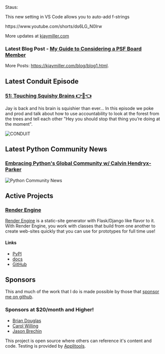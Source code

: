 Staus:
<p>This new setting in VS Code allows you to auto-add f-strings</p>

<p>https://www.youtube.com/shorts/ds6LG_N0Irw</p>

More updates at [kjaymiller.com](https://kjaymiller.com/microblog/microblog-0)

### Latest Blog Post - [My Guide to Considering a PSF Board Member](https://kjaymiller.com/blog/my-guide-to-considering-a-psf-board-member.html)

More Posts: <https://kjaymiller.com/blog/blog1.html>.

## Latest Conduit Episode
### [51: Touching Squishy Brains 👉🧠👈](http://relay.fm/conduit/51)
Jay is back and his brain is squishier than ever… In this episode we poke and prod and talk about how to use accountability to look at the forest from the trees and tell each other "Hey you should stop that thing you’re doing at the moment".

![CONDUIT](https://kjaymiller.s3-us-west-2.amazonaws.com/images/conduit_artwork.png)

## Latest Python Community News
### [Embracing Python's Global Community w/ Calvin Hendryx-Parker](https://share.transistor.fm/s/4e02abd4)
![Python Community News](https://kjaymiller.azureedge.net/media/PCN%20Logo%20V0.16.jpg)

## Active Projects

### [Render Engine]
[Render Engine] is a static-site generator with Flask/Django like flavor to it.
With Render Engine, you work with classes that build from one another to create
web-sites quickly that you can use for prototypes for full time use!

#### Links
- [PyPI](https://pypi.org/project/render-engine)
- [docs](https://render-engine.readthedocs.io)
- [GitHub](https://github.com/kjaymiller/render_engine)

## Sponsors
This and much of the work that I do is made possible by those that [sponsor me
on github](https://github.com/sponsors/kjaymiller).

### Sponsors at $20/month and Higher!
- [Brian Douglas](https://github.com/bdougie)
- [Carol Willing](https://github.com/willingc)
- [Jason Brechin](https://github.com/brechin)


This project is open source where others can reference it's content and code. Testing is provided by [Applitools](https://www.applitools.com/).


[Render Engine]: https://render-engine.readthedocs.io